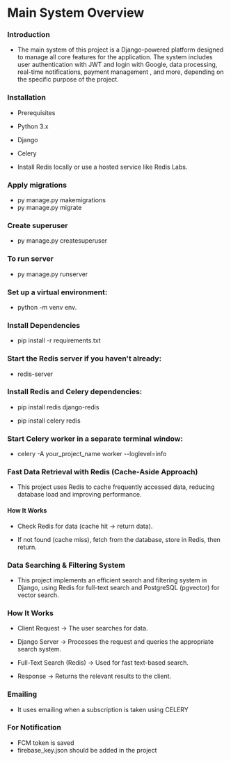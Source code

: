 # Main System Overview
### Introduction
- The main system of this project is a Django-powered platform designed to manage all core features for the application. The system includes user authentication with JWT and login with Google, data processing, real-time notifications, payment management , and more, depending on the specific purpose of the project.


### Installation
- Prerequisites
- Python 3.x
- Django

- Celery 
- Install Redis locally or use a hosted service like Redis Labs.


### Apply migrations
- py manage.py makemigrations
- py manage.py migrate

### Create superuser
- py manage.py createsuperuser

### To run server
- py manage.py runserver


### Set up a virtual environment:
- python -m venv env.
### Install Dependencies
- pip install -r requirements.txt

### Start the Redis server if you haven't already:
- redis-server

### Install Redis  and Celery dependencies:
- pip install redis django-redis

- pip install celery redis

### Start Celery worker in a separate terminal window:
- celery -A your_project_name worker --loglevel=info

### Fast Data Retrieval with Redis (Cache-Aside Approach)
- This project uses Redis to cache frequently accessed data, reducing database load and improving performance.

#### How It Works
- Check Redis for data (cache hit → return data).

- If not found (cache miss), fetch from the database, store in Redis, then return.


### Data Searching & Filtering System
- This project implements an efficient search and filtering system in Django, using Redis for full-text search and PostgreSQL (pgvector) for vector search.

### How It Works
- Client Request → The user searches for data.

- Django Server → Processes the request and queries the appropriate search system.

- Full-Text Search (Redis) → Used for fast text-based search.

- Response → Returns the relevant results to the client.

### Emailing 

- It uses emailing when a subscription is taken using CELERY

### For Notification 
- FCM token is saved
- firebase_key.json should be added in the project

